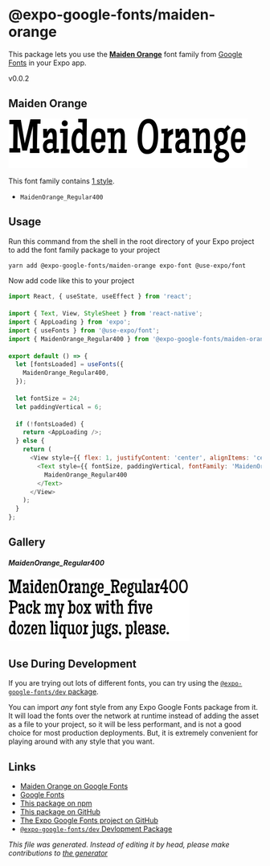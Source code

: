 # @expo-google-fonts/maiden-orange

This package lets you use the [**Maiden Orange**](https://fonts.google.com/specimen/Maiden+Orange) font family from [Google Fonts](https://fonts.google.com/) in your Expo app.

v0.0.2

## Maiden Orange

![Maiden Orange](./font-family.png)

This font family contains [1 style](#gallery).

- `MaidenOrange_Regular400`

## Usage

Run this command from the shell in the root directory of your Expo project to add the font family package to your project
```sh
yarn add @expo-google-fonts/maiden-orange expo-font @use-expo/font
```

Now add code like this to your project
```js
import React, { useState, useEffect } from 'react';

import { Text, View, StyleSheet } from 'react-native';
import { AppLoading } from 'expo';
import { useFonts } from '@use-expo/font';
import { MaidenOrange_Regular400 } from '@expo-google-fonts/maiden-orange';

export default () => {
  let [fontsLoaded] = useFonts({
    MaidenOrange_Regular400,
  });

  let fontSize = 24;
  let paddingVertical = 6;

  if (!fontsLoaded) {
    return <AppLoading />;
  } else {
    return (
      <View style={{ flex: 1, justifyContent: 'center', alignItems: 'center' }}>
        <Text style={{ fontSize, paddingVertical, fontFamily: 'MaidenOrange_Regular400' }}>
          MaidenOrange_Regular400
        </Text>
      </View>
    );
  }
};

```

## Gallery

##### MaidenOrange_Regular400
![MaidenOrange_Regular400](./f4952dcb36962c7d3f35f54be08eb204ab4600cfc9afad59f213d36b5ff5e8e6.ttf.png)


## Use During Development

If you are trying out lots of different fonts, you can try using the [`@expo-google-fonts/dev` package](https://www.npmjs.com/package/@expo-google-fonts/dev).

You can import *any* font style from any Expo Google Fonts package from it. It will load the fonts
over the network at runtime instead of adding the asset as a file to your project, so it will be 
less performant, and is not a good choice for most production deployments. But, it is extremely convenient
for playing around with any style that you want.

## Links

- [Maiden Orange on Google Fonts](https://fonts.google.com/specimen/Maiden+Orange)
- [Google Fonts](https://fonts.google.com/)
- [This package on npm](https://www.npmjs.com/package/@expo-google-fonts/maiden-orange)
- [This package on GitHub](https://github.com/expo/google-fonts/tree/master/font-packages/maiden-orange)
- [The Expo Google Fonts project on GitHub](https://github.com/expo/google-fonts)
- [`@expo-google-fonts/dev` Devlopment Package](https://github.com/expo/google-fonts/tree/master/font-packages/dev)


*This file was generated. Instead of editing it by head, please make contributions to [the generator](https://github.com/expo/google-fonts/tree/master/packages/generator)*
